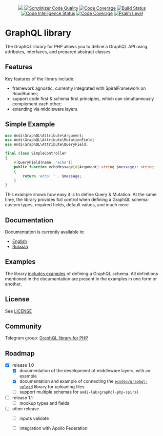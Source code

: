 <p align="center">
    <a href="https://github.com/andrey-mokhov/graphql-php/actions"><img src="https://github.com/andrey-mokhov/graphql-php/workflows/build/badge.svg" /></a>
    <a href="https://scrutinizer-ci.com/g/andrey-mokhov/graphql-php/?branch=master"><img src="https://scrutinizer-ci.com/g/andrey-mokhov/graphql-php/badges/quality-score.png?b=master" alt="Scrutinizer Code Quality" /></a>
    <a href="https://scrutinizer-ci.com/g/andrey-mokhov/graphql-php/?branch=master"><img src="https://scrutinizer-ci.com/g/andrey-mokhov/graphql-php/badges/coverage.png?b=master" alt="Code Coverage" /></a>
    <a href="https://scrutinizer-ci.com/g/andrey-mokhov/graphql-php/build-status/master"><img src="https://scrutinizer-ci.com/g/andrey-mokhov/graphql-php/badges/build.png?b=master" alt="Build Status" /></a>
    <a href="https://scrutinizer-ci.com/code-intelligence"><img src="https://scrutinizer-ci.com/g/andrey-mokhov/graphql-php/badges/code-intelligence.svg?b=master" alt="Code Intelligence Status" /></a>
    <a href="https://shepherd.dev/github/andrey-mokhov/graphql-php"><img src="https://shepherd.dev/github/andrey-mokhov/graphql-php/coverage.svg" alt="Code Coverage" /></a>
    <a href="https://shepherd.dev/github/andrey-mokhov/graphql-php"><img src="https://shepherd.dev/github/andrey-mokhov/graphql-php/level.svg" alt="Psalm Level" /></a>
</p>

# GraphQL library

The GraphQL library for PHP allows you to define a GraphQL API using attributes, interfaces,
and prepared abstract classes.

## Features

Key features of the library include:
- framework agnostic, currently integrated with SpiralFramework on RoadRunner;
- support code first & schema first principles, which can simultaneously complement each other;
- extending via middleware layers.

## Simple Example

```php
use Andi\GraphQL\Attribute\Argument;
use Andi\GraphQL\Attribute\MutationField;
use Andi\GraphQL\Attribute\QueryField;

final class SimpleController
{
    #[QueryField(name: 'echo')]
    public function echoMessage(#[Argument] string $message): string
    {
        return 'echo: ' . $message;
    }
}
```

This example shows how easy it is to define Query & Mutation. At the same time, the library
provides full control when defining a GraphQL schema: custom types, required fields,
default values, and much more.

## Documentation

Documentation is currently available in:
- [English](docs/en/index.md)
- [Russian](docs/ru/index.md)

## Examples

The library [includes examples](examples) of defining a GraphQL schema. All definitions mentioned
in the documentation are present in the examples in one form or another.

## License

See [LICENSE](../../../LICENSE)

## Community

Telegram group: [GraphQL library for PHP](https://t.me/andi_lab_graphql)

## Roadmap

- [x] release 1.0
  - [x] documentation of the development of middleware layers, with an example
  - [x] documentation and example of connecting the
    [`ecodev/graphql-upload`](https://github.com/Ecodev/graphql-upload) library for uploading files
  - [ ] support multiple schemas for `andi-lab/graphql-php-spiral`
- [ ] release 1.1
  - [ ] mockup types and fields
- [ ] other release
  - [ ] inputs validate
  - [ ] integration with Apollo Federation

